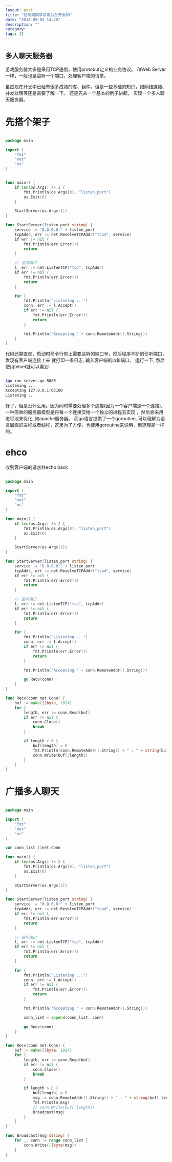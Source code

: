 ```yaml
---
layout: post
title: "给前端同学讲讲后台开发03"
date: "2014-09-02 14:20"
description: ""
category: 
tags: []
---
```


多人聊天服务器
--------------

游戏服务器大多是采用TCP通信，使用protobuf定义的业务协议。
和Web Server 一样，一般也是监听一个端口，处理客户端的请求。

虽然现在开发中已经有很多成熟的库、组件，但是一些基础的知识，如网络连接、
并发处理等还是需要了解一下。
还是先从一个基本的例子讲起， 实现一个多人聊天服务器。

先搭个架子
=========

``` go

package main

import (
	"fmt"
	"net"
	"os"
)


func main() {
	if len(os.Args) != 2 {
		fmt.Println(os.Args[0], "listen_port")
		os.Exit(0)
	}

	StartServer(os.Args[1])
}

func StartServer(listen_port string) {
	service := "0.0.0.0:" + listen_port
	tcpAddr, err := net.ResolveTCPAddr("tcp4", service)
	if err != nil {
		fmt.Println(err.Error())
		return
	}

	// 监听端口
	l, err := net.ListenTCP("tcp", tcpAddr)
	if err != nil {
		fmt.Println(err.Error())
		return
	}

	for {
		fmt.Println("Listening ...")
		conn, err := l.Accept()
		if err != nil {
			fmt.Println(err.Error())
			return
		}

		fmt.Println("Accepting " + conn.RemoteAddr().String())
	}
}

```

代码还算直观，启动时命令行带上需要监听的端口号，然后程序不断的侦听端口，发现有客户端连接上来
就打印一条日志, 输入客户端的ip和端口。 运行一下, 然后使用telnet就可以看到

``` sh

$go run server.go 8080
Listening ...
Accepting 127.0.0.1:63100
Listening ...

```


好了，但是没什么用。因为同时需要处理多个连接(因为一个客户端是一个连接), 一种简单的服务器模型是将每一个连接交给一个独立的进程去实现
，然后会采用进程池来优化, 如apache服务器。
而go语言提供了一个goroutine, 可以理解为语言层面的进程或者线程，这里为了方便，也使用goroutine来说明，但道理是一样的。

ehco
====
收到客户端的请求并echo back

``` go

package main

import (
	"fmt"
	"net"
	"os"
)

func main() {
	if len(os.Args) != 2 {
		fmt.Println(os.Args[0], "listen_port")
		os.Exit(0)
	}

	StartServer(os.Args[1])
}

func StartServer(listen_port string) {
	service := "0.0.0.0:" + listen_port
	tcpAddr, err := net.ResolveTCPAddr("tcp4", service)
	if err != nil {
		fmt.Println(err.Error())
		return
	}

	// 监听端口
	l, err := net.ListenTCP("tcp", tcpAddr)
	if err != nil {
		fmt.Println(err.Error())
		return
	}

	for {
		fmt.Println("Listening ...")
		conn, err := l.Accept()
		if err != nil {
			fmt.Println(err.Error())
			return
		}

		fmt.Println("Accepting " + conn.RemoteAddr().String())

		go Recv(conn)
	}
}

func Recv(conn net.Conn) {
	buf := make([]byte, 1024)
	for {
		length, err := conn.Read(buf)
		if err != nil {
			conn.Close()
			break
		}

		if length > 0 {
			buf[length] = 0
			fmt.Println(conn.RemoteAddr().String() + " : " + string(buf[:length]))
			conn.Write(buf[:length])
		}
	}
}

```

广播多人聊天
===========

``` go

package main

import (
	"fmt"
	"net"
	"os"
)

var conn_list []net.Conn

func main() {
	if len(os.Args) != 2 {
		fmt.Println(os.Args[0], "listen_port")
		os.Exit(0)
	}

	StartServer(os.Args[1])
}

func StartServer(listen_port string) {
	service := "0.0.0.0:" + listen_port
	tcpAddr, err := net.ResolveTCPAddr("tcp4", service)
	if err != nil {
		fmt.Println(err.Error())
		return
	}

	// 监听端口
	l, err := net.ListenTCP("tcp", tcpAddr)
	if err != nil {
		fmt.Println(err.Error())
		return
	}

	for {
		fmt.Println("Listening ...")
		conn, err := l.Accept()
		if err != nil {
			fmt.Println(err.Error())
			return
		}

		fmt.Println("Accepting " + conn.RemoteAddr().String())

		conn_list = append(conn_list, conn)

		go Recv(conn)
	}
}

func Recv(conn net.Conn) {
	buf := make([]byte, 1024)
	for {
		length, err := conn.Read(buf)
		if err != nil {
			conn.Close()
			break
		}

		if length > 0 {
			buf[length] = 0
			msg := conn.RemoteAddr().String() + " : " + string(buf[:length])
			fmt.Println(msg)
			// conn.Write(buf[:length])
			Broadcast(msg)
		}
	}
}

func Broadcast(msg string) {
	for _, conn := range conn_list {
		conn.Write([]byte(msg))
	}
}

```







